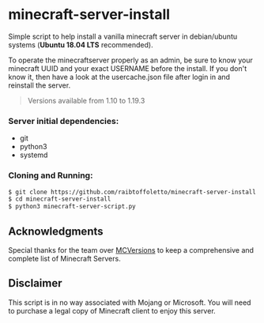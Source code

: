 # minecraft-server-install

Simple script to help install a vanilla minecraft server in debian/ubuntu systems (**Ubuntu 18.04 LTS** recommended).

To operate the minecraftserver properly as an admin, be sure to know your minecraft UUID and your exact
USERNAME before the install. If you don't know it, then have a look at the usercache.json file after
login in and reinstall the server.

> Versions available from 1.10 to 1.19.3

### Server initial dependencies:

- git
- python3
- systemd

### Cloning and Running:

```bash
$ git clone https://github.com/raibtoffoletto/minecraft-server-install.git
$ cd minecraft-server-install
$ python3 minecraft-server-script.py
```

## Acknowledgments

Special thanks for the team over [MCVersions](https://mcversions.net/) to keep a comprehensive and complete list of Minecraft Servers.

## Disclaimer

This script is in no way associated with Mojang or Microsoft. You will need to purchase a legal copy of Minecraft client to enjoy this server.

